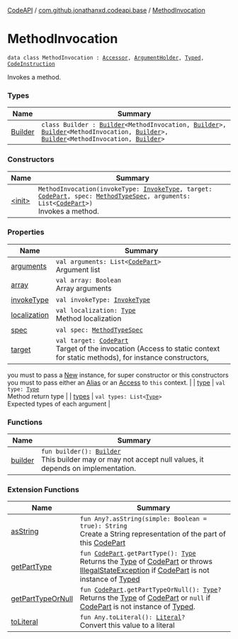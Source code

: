 [CodeAPI](../../index.md) / [com.github.jonathanxd.codeapi.base](../index.md) / [MethodInvocation](.)

# MethodInvocation

`data class MethodInvocation : `[`Accessor`](../-accessor/index.md)`, `[`ArgumentHolder`](../-argument-holder/index.md)`, `[`Typed`](../-typed/index.md)`, `[`CodeInstruction`](../../com.github.jonathanxd.codeapi/-code-instruction.md)

Invokes a method.

### Types

| Name | Summary |
|---|---|
| [Builder](-builder/index.md) | `class Builder : `[`Builder`](../-accessor/-builder/index.md)`<MethodInvocation, `[`Builder`](-builder/index.md)`>, `[`Builder`](../-argument-holder/-builder/index.md)`<MethodInvocation, `[`Builder`](-builder/index.md)`>, `[`Builder`](../-typed/-builder/index.md)`<MethodInvocation, `[`Builder`](-builder/index.md)`>` |

### Constructors

| Name | Summary |
|---|---|
| [&lt;init&gt;](-init-.md) | `MethodInvocation(invokeType: `[`InvokeType`](../-invoke-type/index.md)`, target: `[`CodePart`](../../com.github.jonathanxd.codeapi/-code-part/index.md)`, spec: `[`MethodTypeSpec`](../../com.github.jonathanxd.codeapi.common/-method-type-spec/index.md)`, arguments: List<`[`CodePart`](../../com.github.jonathanxd.codeapi/-code-part/index.md)`>)`<br>Invokes a method. |

### Properties

| Name | Summary |
|---|---|
| [arguments](arguments.md) | `val arguments: List<`[`CodePart`](../../com.github.jonathanxd.codeapi/-code-part/index.md)`>`<br>Argument list |
| [array](array.md) | `val array: Boolean`<br>Array arguments |
| [invokeType](invoke-type.md) | `val invokeType: `[`InvokeType`](../-invoke-type/index.md) |
| [localization](localization.md) | `val localization: `[`Type`](http://docs.oracle.com/javase/6/docs/api/java/lang/reflect/Type.html)<br>Method localization |
| [spec](spec.md) | `val spec: `[`MethodTypeSpec`](../../com.github.jonathanxd.codeapi.common/-method-type-spec/index.md) |
| [target](target.md) | `val target: `[`CodePart`](../../com.github.jonathanxd.codeapi/-code-part/index.md)<br>Target of the invocation (Access to static context for static methods), for instance constructors,
you must to pass a [New](../-new/index.md) instance, for super constructor or this constructors you must to pass either an [Alias](../../com.github.jonathanxd.codeapi.util/-alias/index.md) or an
[Access](../-access/index.md) to `this` context. |
| [type](type.md) | `val type: `[`Type`](http://docs.oracle.com/javase/6/docs/api/java/lang/reflect/Type.html)<br>Method return type |
| [types](types.md) | `val types: List<`[`Type`](http://docs.oracle.com/javase/6/docs/api/java/lang/reflect/Type.html)`>`<br>Expected types of each argument |

### Functions

| Name | Summary |
|---|---|
| [builder](builder.md) | `fun builder(): `[`Builder`](-builder/index.md)<br>This builder may or may not accept null values, it depends on implementation. |

### Extension Functions

| Name | Summary |
|---|---|
| [asString](../../com.github.jonathanxd.codeapi.util/kotlin.-any/as-string.md) | `fun Any?.asString(simple: Boolean = true): String`<br>Create a String representation of the part of this [CodePart](../../com.github.jonathanxd.codeapi/-code-part/index.md) |
| [getPartType](../../com.github.jonathanxd.codeapi.util/get-part-type.md) | `fun `[`CodePart`](../../com.github.jonathanxd.codeapi/-code-part/index.md)`.getPartType(): `[`Type`](http://docs.oracle.com/javase/6/docs/api/java/lang/reflect/Type.html)<br>Returns the [Type](http://docs.oracle.com/javase/6/docs/api/java/lang/reflect/Type.html) of [CodePart](../../com.github.jonathanxd.codeapi/-code-part/index.md) or throws [IllegalStateException](http://docs.oracle.com/javase/6/docs/api/java/lang/IllegalStateException.html) if [CodePart](../../com.github.jonathanxd.codeapi/-code-part/index.md) is not instance of [Typed](../-typed/index.md) |
| [getPartTypeOrNull](../../com.github.jonathanxd.codeapi.util/get-part-type-or-null.md) | `fun `[`CodePart`](../../com.github.jonathanxd.codeapi/-code-part/index.md)`.getPartTypeOrNull(): `[`Type`](http://docs.oracle.com/javase/6/docs/api/java/lang/reflect/Type.html)`?`<br>Returns the [Type](http://docs.oracle.com/javase/6/docs/api/java/lang/reflect/Type.html) of [CodePart](../../com.github.jonathanxd.codeapi/-code-part/index.md) or `null` if [CodePart](../../com.github.jonathanxd.codeapi/-code-part/index.md) is not instance of [Typed](../-typed/index.md). |
| [toLiteral](../../com.github.jonathanxd.codeapi.util.conversion/kotlin.-any/to-literal.md) | `fun Any.toLiteral(): `[`Literal`](../../com.github.jonathanxd.codeapi.literal/-literal/index.md)`?`<br>Convert this value to a literal |
